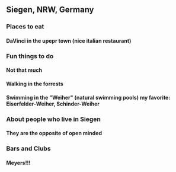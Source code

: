 ## Siegen, NRW, Germany

### Places to eat
#### DaVinci in the upepr town (nice italian restaurant)

### Fun things to do
#### Not that much
#### Walking in the forrests
#### Swimming in the "Weiher" (natural swimming pools) my favorite: Eiserfelder-Weiher, Schinder-Weiher

### About people who live in Siegen
#### They are the opposite of open minded

### Bars and Clubs
#### Meyers!!!
